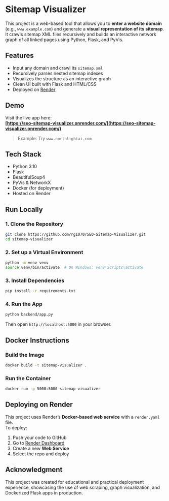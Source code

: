 # Sitemap Visualizer

This project is a web-based tool that allows you to **enter a website domain** (e.g., `www.example.com`) and generate a **visual representation of its sitemap**. It crawls sitemap XML files recursively and builds an interactive network graph of all linked pages using Python, Flask, and PyVis.

## Features

- Input any domain and crawl its `sitemap.xml`
- Recursively parses nested sitemap indexes
- Visualizes the structure as an interactive graph
- Clean UI built with Flask and HTML/CSS
- Deployed on [Render](https://render.com)

## Demo

Visit the live app here:  
**[https://seo-sitemap-visualizer.onrender.com/](https://seo-sitemap-visualizer.onrender.com/)**

> Example: Try `www.northlightai.com`

## Tech Stack

- Python 3.10
- Flask
- BeautifulSoup4
- PyVis & NetworkX
- Docker (for deployment)
- Hosted on Render

## Run Locally

### 1. Clone the Repository

```bash
git clone https://github.com/rg1070/SEO-Sitemap-Visualizer.git
cd sitemap-visualizer
```

### 2. Set up a Virtual Environment

```bash
python -m venv venv
source venv/bin/activate  # On Windows: venv\Scripts\activate
```

### 3. Install Dependencies

```bash
pip install -r requirements.txt
```

### 4. Run the App

```bash
python backend/app.py
```

Then open `http://localhost:5000` in your browser.

## Docker Instructions

### Build the Image

```bash
docker build -t sitemap-visualizer .
```

### Run the Container

```bash
docker run -p 5000:5000 sitemap-visualizer
```

## Deploying on Render

This project uses Render’s **Docker-based web service** with a `render.yaml` file.  
To deploy:

1. Push your code to GitHub
2. Go to [Render Dashboard](https://dashboard.render.com)
3. Create a new **Web Service**
4. Select the repo and deploy

## Acknowledgment

This project was created for educational and practical deployment experience, showcasing the use of web scraping, graph visualization, and Dockerized Flask apps in production.


